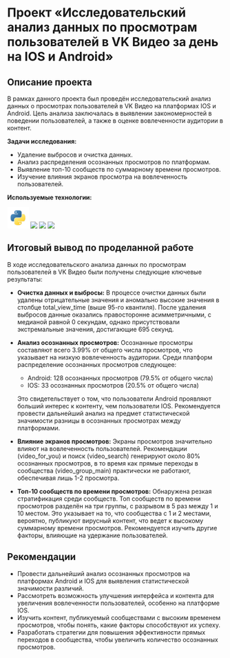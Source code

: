 # Проект «Исследовательский анализ данных по просмотрам пользователей в VK Видео за день на IOS и Android»

## Описание проекта

В рамках данного проекта был проведён исследовательский анализ данных о просмотрах пользователей в VK Видео на платформах IOS и Android. Цель анализа заключалась в выявлении закономерностей в поведении пользователей, а также в оценке вовлеченности аудитории в контент.

**Задачи исследования:**

- Удаление выбросов и очистка данных.
- Анализ распределения осознанных просмотров по платформам.
- Выявление топ-10 сообществ по суммарному времени просмотров.
- Изучение влияния экранов просмотра на вовлеченность пользователей.

**Используемые технологии:**

<img src="https://raw.githubusercontent.com/github/explore/main/topics/python/python.png" width="50"> <img src="https://it.lbl.gov/wp-content/uploads/sites/18/2022/10/pandas.png" width="70"> <img src="https://i0.wp.com/blogs.embarcadero.com/wp-content/uploads/2020/09/matplotlib.png?w=4541&ssl=1" width="80"> <img src="https://user-images.githubusercontent.com/67586773/106614255-1a400a80-6591-11eb-8e7a-cf272b26d8e5.png" width="50">

## Итоговый вывод по проделанной работе

В ходе исследовательского анализа данных по просмотрам пользователей в VK Видео были получены следующие ключевые результаты:

- **Очистка данных и выбросы:** В процессе очистки данных были удалены отрицательные значения и аномально высокие значения в столбце total_view_time (выше 95-го квантиля). После удаления выбросов данные оказались правосторонне асимметричными, с медианой равной 0 секундам, однако присутствовали экстремальные значения, достигающие 695 секунд.

- **Анализ осознанных просмотров:** Осознанные просмотры составляют всего 3.99% от общего числа просмотров, что указывает на низкую вовлеченность аудитории. Среди платформ распределение осознанных просмотров следующее:
  - Android: 128 осознанных просмотров (79.5% от общего числа)
  - IOS: 33 осознанных просмотров (20.5% от общего числа)

  Это свидетельствует о том, что пользователи Android проявляют больший интерес к контенту, чем пользователи IOS. Рекомендуется провести дальнейший анализ на предмет статистической значимости разницы в осознанных просмотрах между платформами.

- **Влияние экранов просмотров:** Экраны просмотров значительно влияют на вовлеченность пользователей. Рекомендации (video_for_you) и поиск (video_search) генерируют около 80% осознанных просмотров, в то время как прямые переходы в сообщества (video_group_main) практически не работают, обеспечивая лишь 1-2 просмотра.

- **Топ-10 сообществ по времени просмотров:** Обнаружена резкая стратификация среди сообществ. Топ сообществ по времени просмотров разделён на три группы, с разрывом в 5 раз между 1 и 10 местом. Это указывает на то, что сообщества с 1 и 2 местами, вероятно, публикуют вирусный контент, что ведет к высокому суммарному времени просмотров. Рекомендуется изучить другие факторы, влияющие на удержание пользователей.

## Рекомендации

- Провести дальнейший анализ осознанных просмотров на платформах Android и IOS для выявления статистической значимости различий.
- Рассмотреть возможность улучшения интерфейса и контента для увеличения вовлеченности пользователей, особенно на платформе IOS.
- Изучить контент, публикуемый сообществами с высоким временем просмотров, чтобы понять, какие факторы способствуют их успеху.
- Разработать стратегии для повышения эффективности прямых переходов в сообщества, чтобы увеличить количество осознанных просмотров.

